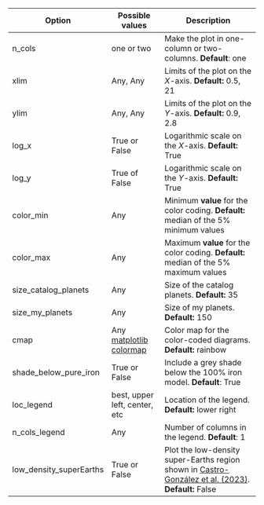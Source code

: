 | Option | Possible values | Description |
| ------------- | ------------- | ------------- |
| n_cols | one or two | Make the plot in one-column or two-columns. **Default**: one |
| xlim | Any, Any | Limits of the plot on the $X$-axis. **Default:** 0.5, 21 |
| ylim | Any, Any | Limits of the plot on the $Y$-axis. **Default:** 0.9, 2.8 |
| log_x | True or False | Logarithmic scale on the $X$-axis. **Default:** True |
| log_y | True of False| Logarithmic scale on the $Y$-axis. **Default:** True |
| color_min | Any | Minimum **value** for the color coding. **Default:** median of the 5% minimum values |
| color_max | Any | Maximum **value** for the color coding. **Default:** median of the 5% maximum values |
| size_catalog_planets | Any | Size of the catalog planets. **Default:** 35 |
| size_my_planets | Any | Size of my planets. **Default:** 150 |
| cmap | Any [matplotlib colormap](https://matplotlib.org/stable/tutorials/colors/colormaps.html) | Color map for the color-coded diagrams. **Default:** rainbow |
| shade_below_pure_iron | True or False | Include a grey shade below the 100% iron model. **Default**: True |
| loc_legend | best, upper left, center, etc | Location of the legend. **Default:** lower right|
| n_cols_legend | Any | Number of columns in the legend. **Default**: 1 |
| low_density_superEarths | True or False | Plot the low-density super-Earths region shown in [Castro-González et al. (2023)](https://ui.adsabs.harvard.edu/abs/2023arXiv230504922C/abstract). **Default:** False|
